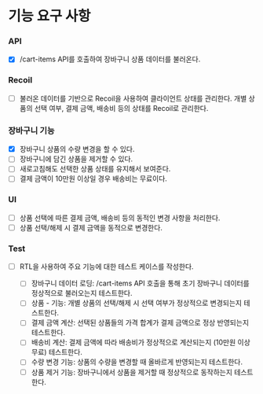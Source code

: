 # 기능 요구 사항

### API

- [x] /cart-items API를 호출하여 장바구니 상품 데이터를 불러온다.

### Recoil

- [ ] 불러온 데이터를 기반으로 Recoil을 사용하여 클라이언트 상태를 관리한다.
      개별 상품의 선택 여부, 결제 금액, 배송비 등의 상태를 Recoil로 관리한다.

### 장바구니 기능

- [x] 장바구니 상품의 수량 변경을 할 수 있다.
- [ ] 장바구니에 담긴 상품을 제거할 수 있다.
- [ ] 새로고침해도 선택한 상품 상태를 유지해서 보여준다.
- [ ] 결제 금액이 10만원 이상일 경우 배송비는 무료이다.

### UI

- [ ] 상품 선택에 따른 결제 금액, 배송비 등의 동적인 변경 사항을 처리한다.
- [ ] 상품 선택/해제 시 결제 금액을 동적으로 변경한다.

### Test

- [ ] RTL을 사용하여 주요 기능에 대한 테스트 케이스를 작성한다.

  - [ ] 장바구니 데이터 로딩: /cart-items API 호출을 통해 초기 장바구니 데이터를 정상적으로 불러오는지 테스트한다.
  - [ ] 상품 - 기능: 개별 상품의 선택/해제 시 선택 여부가 정상적으로 변경되는지 테스트한다.
  - [ ] 결제 금액 계산: 선택된 상품들의 가격 합계가 결제 금액으로 정상 반영되는지 테스트한다.
  - [ ] 배송비 계산: 결제 금액에 따라 배송비가 정상적으로 계산되는지 (10만원 이상 무료) 테스트한다.
  - [ ] 수량 변경 기능: 상품의 수량을 변경할 때 올바르게 반영되는지 테스트한다.
  - [ ] 상품 제거 기능: 장바구니에서 상품을 제거할 때 정상적으로 동작하는지 테스트한다.
